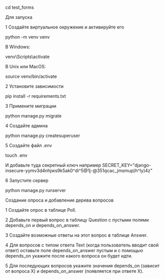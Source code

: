 cd test_forms

Для запуска

1 Создайте виртуальное окружение и активируйте его

python -m venv venv

В Windows:

venv\Scripts\activate

В Unix или MacOS:

source venv/bin/activate

2 Установите зависимости

pip install -r requirements.txt


3 Примените миграции

python manage.py migrate

4 Создайте админа

python manage.py createsuperuser

5 Создайте файл .env

touch .env

И добавьте туда секретный ключ например
SECRET_KEY="django-insecure-yymv3d4nhjws9k5ak0^di^5@1j-@351qcac_jmsmup)h^ly)4z"


6 Запустите сервер 

python manage.py runserver


Создание опроса и добавление дерева вопросов

1 Создайте опрос в таблице Poll.

2 Добавьте первый вопрос в таблицу Question с пустыми полями depends_on и depends_on_answer.

3 Создайте возможные ответы на этот вопрос в таблице Answer.

4 Для вопросов с типом ответа Text (когда пользователь вводит свой ответ) оставьте поле depends_on_answer пустым и с помощью depends_on укажите после какого вопроса он будет идти.

5 Для последующих вопросов укажите значения depends_on (зависит от вопроса Х) и depends_on_answer (появляется при ответе Х).

